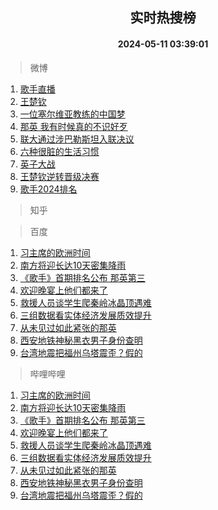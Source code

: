 <div align="center"><h2>实时热搜榜</h2><h4>2024-05-11 03:39:01</h4></div>

> 微博  

1. [歌手直播](https://s.weibo.com/weibo?q=%E6%AD%8C%E6%89%8B%E7%9B%B4%E6%92%AD&t=31&band_rank=1&Refer=top)<br />
2. [王楚钦](https://s.weibo.com/weibo?q=%E7%8E%8B%E6%A5%9A%E9%92%A6&t=31&band_rank=2&Refer=top)<br />
3. [一位塞尔维亚教练的中国梦](https://s.weibo.com/weibo?q=%23%E4%B8%80%E4%BD%8D%E5%A1%9E%E5%B0%94%E7%BB%B4%E4%BA%9A%E6%95%99%E7%BB%83%E7%9A%84%E4%B8%AD%E5%9B%BD%E6%A2%A6%23&t=31&band_rank=3&Refer=top)<br />
4. [那英 我有时候真的不识好歹](https://s.weibo.com/weibo?q=%E9%82%A3%E8%8B%B1%20%E6%88%91%E6%9C%89%E6%97%B6%E5%80%99%E7%9C%9F%E7%9A%84%E4%B8%8D%E8%AF%86%E5%A5%BD%E6%AD%B9&t=31&band_rank=4&Refer=top)<br />
5. [联大通过涉巴勒斯坦入联决议](https://s.weibo.com/weibo?q=%23%E8%81%94%E5%A4%A7%E9%80%9A%E8%BF%87%E6%B6%89%E5%B7%B4%E5%8B%92%E6%96%AF%E5%9D%A6%E5%85%A5%E8%81%94%E5%86%B3%E8%AE%AE%23&t=31&band_rank=5&Refer=top)<br />
6. [六种很脏的生活习惯](https://s.weibo.com/weibo?q=%E5%85%AD%E7%A7%8D%E5%BE%88%E8%84%8F%E7%9A%84%E7%94%9F%E6%B4%BB%E4%B9%A0%E6%83%AF&t=31&band_rank=6&Refer=top)<br />
7. [英子大战](https://s.weibo.com/weibo?q=%E8%8B%B1%E5%AD%90%E5%A4%A7%E6%88%98&t=31&band_rank=7&Refer=top)<br />
8. [王楚钦逆转晋级决赛](https://s.weibo.com/weibo?q=%23%E7%8E%8B%E6%A5%9A%E9%92%A6%E9%80%86%E8%BD%AC%E6%99%8B%E7%BA%A7%E5%86%B3%E8%B5%9B%23&t=31&band_rank=8&Refer=top)<br />
9. [歌手2024排名](https://s.weibo.com/weibo?q=%E6%AD%8C%E6%89%8B2024%E6%8E%92%E5%90%8D&t=31&band_rank=9&Refer=top)<br />

> 知乎  


> 百度  

1. [习主席的欧洲时间](https://www.baidu.com/s?wd=%E4%B9%A0%E4%B8%BB%E5%B8%AD%E7%9A%84%E6%AC%A7%E6%B4%B2%E6%97%B6%E9%97%B4&sa=fyb_news&rsv_dl=fyb_news)<br />
2. [南方将迎长达10天密集降雨](https://www.baidu.com/s?wd=%E5%8D%97%E6%96%B9%E5%B0%86%E8%BF%8E%E9%95%BF%E8%BE%BE10%E5%A4%A9%E5%AF%86%E9%9B%86%E9%99%8D%E9%9B%A8&sa=fyb_news&rsv_dl=fyb_news)<br />
3. [《歌手》首期排名公布 那英第三](https://www.baidu.com/s?wd=%E3%80%8A%E6%AD%8C%E6%89%8B%E3%80%8B%E9%A6%96%E6%9C%9F%E6%8E%92%E5%90%8D%E5%85%AC%E5%B8%83+%E9%82%A3%E8%8B%B1%E7%AC%AC%E4%B8%89&sa=fyb_news&rsv_dl=fyb_news)<br />
4. [欢迎晚宴上他们都来了](https://www.baidu.com/s?wd=%E6%AC%A2%E8%BF%8E%E6%99%9A%E5%AE%B4%E4%B8%8A%E4%BB%96%E4%BB%AC%E9%83%BD%E6%9D%A5%E4%BA%86&sa=fyb_news&rsv_dl=fyb_news)<br />
5. [救援人员谈学生爬秦岭冰晶顶遇难](https://www.baidu.com/s?wd=%E6%95%91%E6%8F%B4%E4%BA%BA%E5%91%98%E8%B0%88%E5%AD%A6%E7%94%9F%E7%88%AC%E7%A7%A6%E5%B2%AD%E5%86%B0%E6%99%B6%E9%A1%B6%E9%81%87%E9%9A%BE&sa=fyb_news&rsv_dl=fyb_news)<br />
6. [三组数据看实体经济发展质效提升](https://www.baidu.com/s?wd=%E4%B8%89%E7%BB%84%E6%95%B0%E6%8D%AE%E7%9C%8B%E5%AE%9E%E4%BD%93%E7%BB%8F%E6%B5%8E%E5%8F%91%E5%B1%95%E8%B4%A8%E6%95%88%E6%8F%90%E5%8D%87&sa=fyb_news&rsv_dl=fyb_news)<br />
7. [从未见过如此紧张的那英](https://www.baidu.com/s?wd=%E4%BB%8E%E6%9C%AA%E8%A7%81%E8%BF%87%E5%A6%82%E6%AD%A4%E7%B4%A7%E5%BC%A0%E7%9A%84%E9%82%A3%E8%8B%B1&sa=fyb_news&rsv_dl=fyb_news)<br />
8. [西安地铁神秘黑衣男子身份查明](https://www.baidu.com/s?wd=%E8%A5%BF%E5%AE%89%E5%9C%B0%E9%93%81%E7%A5%9E%E7%A7%98%E9%BB%91%E8%A1%A3%E7%94%B7%E5%AD%90%E8%BA%AB%E4%BB%BD%E6%9F%A5%E6%98%8E&sa=fyb_news&rsv_dl=fyb_news)<br />
9. [台湾地震把福州乌塔震歪？假的](https://www.baidu.com/s?wd=%E5%8F%B0%E6%B9%BE%E5%9C%B0%E9%9C%87%E6%8A%8A%E7%A6%8F%E5%B7%9E%E4%B9%8C%E5%A1%94%E9%9C%87%E6%AD%AA%EF%BC%9F%E5%81%87%E7%9A%84&sa=fyb_news&rsv_dl=fyb_news)<br />

> 哔哩哔哩  

1. [习主席的欧洲时间](https://www.baidu.com/s?wd=%E4%B9%A0%E4%B8%BB%E5%B8%AD%E7%9A%84%E6%AC%A7%E6%B4%B2%E6%97%B6%E9%97%B4&sa=fyb_news&rsv_dl=fyb_news)<br />
2. [南方将迎长达10天密集降雨](https://www.baidu.com/s?wd=%E5%8D%97%E6%96%B9%E5%B0%86%E8%BF%8E%E9%95%BF%E8%BE%BE10%E5%A4%A9%E5%AF%86%E9%9B%86%E9%99%8D%E9%9B%A8&sa=fyb_news&rsv_dl=fyb_news)<br />
3. [《歌手》首期排名公布 那英第三](https://www.baidu.com/s?wd=%E3%80%8A%E6%AD%8C%E6%89%8B%E3%80%8B%E9%A6%96%E6%9C%9F%E6%8E%92%E5%90%8D%E5%85%AC%E5%B8%83+%E9%82%A3%E8%8B%B1%E7%AC%AC%E4%B8%89&sa=fyb_news&rsv_dl=fyb_news)<br />
4. [欢迎晚宴上他们都来了](https://www.baidu.com/s?wd=%E6%AC%A2%E8%BF%8E%E6%99%9A%E5%AE%B4%E4%B8%8A%E4%BB%96%E4%BB%AC%E9%83%BD%E6%9D%A5%E4%BA%86&sa=fyb_news&rsv_dl=fyb_news)<br />
5. [救援人员谈学生爬秦岭冰晶顶遇难](https://www.baidu.com/s?wd=%E6%95%91%E6%8F%B4%E4%BA%BA%E5%91%98%E8%B0%88%E5%AD%A6%E7%94%9F%E7%88%AC%E7%A7%A6%E5%B2%AD%E5%86%B0%E6%99%B6%E9%A1%B6%E9%81%87%E9%9A%BE&sa=fyb_news&rsv_dl=fyb_news)<br />
6. [三组数据看实体经济发展质效提升](https://www.baidu.com/s?wd=%E4%B8%89%E7%BB%84%E6%95%B0%E6%8D%AE%E7%9C%8B%E5%AE%9E%E4%BD%93%E7%BB%8F%E6%B5%8E%E5%8F%91%E5%B1%95%E8%B4%A8%E6%95%88%E6%8F%90%E5%8D%87&sa=fyb_news&rsv_dl=fyb_news)<br />
7. [从未见过如此紧张的那英](https://www.baidu.com/s?wd=%E4%BB%8E%E6%9C%AA%E8%A7%81%E8%BF%87%E5%A6%82%E6%AD%A4%E7%B4%A7%E5%BC%A0%E7%9A%84%E9%82%A3%E8%8B%B1&sa=fyb_news&rsv_dl=fyb_news)<br />
8. [西安地铁神秘黑衣男子身份查明](https://www.baidu.com/s?wd=%E8%A5%BF%E5%AE%89%E5%9C%B0%E9%93%81%E7%A5%9E%E7%A7%98%E9%BB%91%E8%A1%A3%E7%94%B7%E5%AD%90%E8%BA%AB%E4%BB%BD%E6%9F%A5%E6%98%8E&sa=fyb_news&rsv_dl=fyb_news)<br />
9. [台湾地震把福州乌塔震歪？假的](https://www.baidu.com/s?wd=%E5%8F%B0%E6%B9%BE%E5%9C%B0%E9%9C%87%E6%8A%8A%E7%A6%8F%E5%B7%9E%E4%B9%8C%E5%A1%94%E9%9C%87%E6%AD%AA%EF%BC%9F%E5%81%87%E7%9A%84&sa=fyb_news&rsv_dl=fyb_news)<br />
